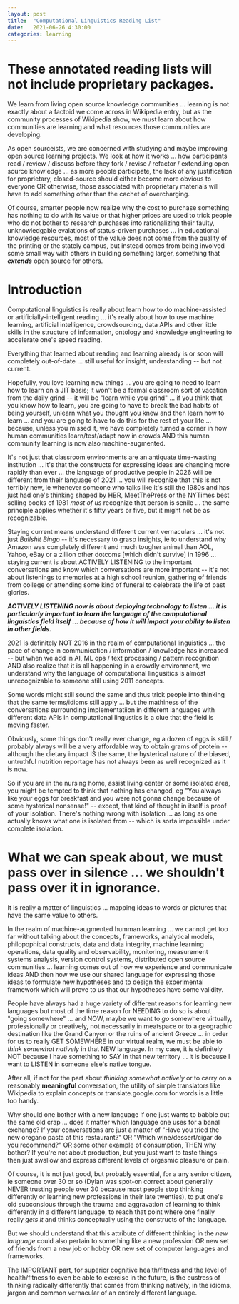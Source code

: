 ```yaml
---
layout: post
title:  "Computational Linguistics Reading List"
date:   2021-06-26 4:30:00
categories: learning
---
```


# These annotated reading lists will not include proprietary packages. 

We learn from living open source knowledge communities ... learning is not exactly about a factoid we come across in Wikipedia entry, but as the community processes of Wikipedia show, we must learn about how communities are learning and what resources those communities are developing. 

As open sourceists, we are concerned with studying and maybe improving open source learning projects. We look at how it works ... how participants read / review / discuss before they fork / revise / refactor / extend.ing open source knowledge ... as more people participate, the lack of any justification for proprietary, closed-source should either become more obvious to everyone OR otherwise, those associated with proprietary materials will have to add something other than the cachet of overcharging. 

Of course, smarter people now realize why the cost to purchase something has nothing to do with its value or that higher prices are used to trick people who do not bother to research purchases into rationalizing their faulty, unknowledgable evalations of status-driven purchases ... in educational knowledge resources, most of the value does not come from the quality of the printing or the stately campus, but instead comes from being involved some small way with others in building something larger, something that ***extends*** open source for others.

# Introduction

Computational linguistics is really about learn how to do machine-assisted or artificially-intelligent reading ... it's really about how to use machine learning, artificial intelligence, crowdsourcing, data APIs and other little skills in the structure of information, ontology and knowledge engineering to accelerate one's speed reading.

Everything that learned about reading and learning already is or soon will completely out-of-date ... still useful for insight, understanding -- but not current. 

Hopefully, you love learning new things ... you are going to need to learn how to learn on a JIT basis; it won't be a formal classroom sort of vacation from the daily grind -- it will be "learn while you grind" ... if you think that you know how to learn, you are going to have to break the bad habits of being yourself, unlearn what you thought you knew and then learn how to learn ... and you are going to have to do this for the rest of your life ... because, unless you missed it, we have completely turned a corner in how human communities learn/test/adapt now in crowds AND this human community learning is now also machine-augmented.  

It's not just that classroom environments are an antiquate time-wasting institution ... it's that the constructs for expressing ideas are changing more rapidly than ever ... the language of productive people in 2026 will be different from their language of 2021 ... you will recognize that this is not terribly new, ie whenever someone who talks like it's still the 1980s and has just had one's thinking shaped by HBR, MeetThePress or the NYTimes best selling books of 1981 *most of us* recognize that person is senile ... the same principle applies whether it's fifty years or five, but it might not be as recognizable.  

Staying current means understand different current vernaculars ... it's not just *Bullshit Bingo* -- it's necessary to grasp insights, ie to understand why Amazon was completely different and much tougher animal than AOL, Yahoo, eBay or a zillion other dotcoms [which didn't survive] in 1996 ... staying current is about ACTIVELY LISTENING to the important conversations and know which conversations are more important -- it's not about listenings to memories at a high school reunion, gathering of friends from college or attending some kind of funeral to celebrate the life of past glories. 

***ACTIVELY LISTENING now is about deploying technology to listen ... it is particularly important to learn the language of the computational linguistics field itself ... because of how it will impact your ability to listen in other fields.***  

2021 is definitely NOT 2016 in the realm of computational linguistics ... the pace of change in communication / information / knowledge has increased -- but when we add in AI, ML ops / text processing / pattern recognition AND also realize that it is all happening in a crowdly environment, we understand why the language of computational lingusitics is almost unrecognizable to someone still using 2011 concepts.  

Some words might still sound the same and thus trick people into thinking that the same terms/idioms still apply ... but the mathiness of the conversations surrounding implementatiion in different languages with different data APIs in computational lingustics is a clue that the field is moving faster. 

Obviously, some things don't really ever change, eg a dozen of eggs is still / probably always will be a very affordable way to obtain grams of protein -- although the dietary impact IS the same, the hysterical nature of the biased, untruthful nutrition reportage has not always been as well recognized  as it is now. 

So if you are in the nursing home, assist living center or some isolated area, you might be tempted to think that nothing has changed, eg "You always like your eggs for breakfast and you were not gonna change because of some hysterical nonsense!" -- except, that kind of thought in itself is proof of your isolation. There's nothing wrong with isolation ... as long as one actually knows what one is isolated from -- which is sorta impossible under complete isolation.

# What we can speak about, we must pass over in silence ... we shouldn't pass over it in ignorance.

It is really a matter of linguistics ... mapping ideas to words or pictures that have the same value to others.  

In the realm of machine-augmented humman learning ... we cannot get too far without talking about the concepts, frameworks, analytical models, philopophical constructs, data and data integrity, machine learning operations, data quality and observability, monitoring, measurement systems analysis, version control systems, distributed open source communities ... learning comes out of how we experience and communicate ideas AND then how we use our shared language for expressing those ideas to formulate new hypotheses and to design the experimental framework which will prove to us that our hypotheses have some validity.

People have always had a huge variety of different reasons for learning new languages but most of the time reason for NEEDING to do so is about "going somewhere" ... and NOW, maybe we want to *go* somewhere virtually, professionally or creatively, not necessarily in meatspace or to a geographic destination like the Grand Canyon or the ruins of ancient Greece ... in order for us to really GET SOMEWHERE in our virtual realm, we must be able to *think somewhat natively* in that NEW language. In my case, it is definitely NOT because I have something to SAY in that new territory ... it is because I want to LISTEN in someone else's native tongue.  

After all, if not for the part about *thinking somewhat natively* or to carry on a reasonably **meaningful** conversation, the utility of simple translators like Wikipedia to explain concepts or translate.google.com for words is a little too handy.  

Why should one bother with a new language if one just wants to babble out the same old crap ... does it matter which language one uses for a banal exchange? If your conversations are just a matter of "Have you tried the new oregano pasta at this restaurant?" OR "Which wine/dessert/cigar do you recommend?" OR some other example of consumption, THEN why bother? If you're not about production, but you just want to taste things -- then just swallow and express different levels of orgasmic pleasure or pain.

Of course, it is not just good, but probably essential, for a any senior citizen, ie someone over 30 or so (Dylan was spot-on correct about generally NEVER trusting people over 30 because most people stop thinking differently or learning new professions in their late twenties), to put one's old subconsious through the trauma and aggravation of learning to think differently in a different language, to reach that point where one finally really *gets it* and thinks conceptually using the constructs of the language. 

But we should understand that this attribute of different thinking in the *new language* could also pertain to something like a new profession OR new set of friends from a new job or hobby OR new set of computer languages and frameworks. 

The IMPORTANT part, for superior cognitive health/fitness and the level of health/fitness to even be able to exercise in the future, is the eustress of thinking radically differently that comes from thinking natively, in the idioms, jargon and common vernacular of an entirely different language.